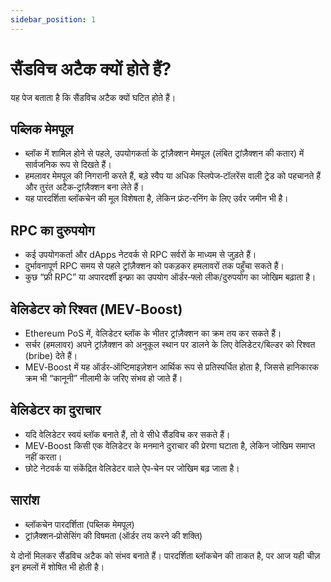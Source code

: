 ```yaml
---
sidebar_position: 1
---
```


# सैंडविच अटैक क्यों होते हैं?

यह पेज बताता है कि सैंडविच अटैक क्यों घटित होते हैं।

## पब्लिक मेमपूल
- ब्लॉक में शामिल होने से पहले, उपयोगकर्ता के ट्रांज़ैक्शन मेमपूल (लंबित ट्रांज़ैक्शन की कतार) में सार्वजनिक रूप से दिखते हैं।
- हमलावर मेमपूल की निगरानी करते हैं, बड़े स्वैप या अधिक स्लिपेज‑टॉलरेंस वाली ट्रेड को पहचानते हैं और तुरंत अटैक‑ट्रांज़ैक्शन बना लेते हैं।
- यह पारदर्शिता ब्लॉकचेन की मूल विशेषता है, लेकिन फ्रंट‑रनिंग के लिए उर्वर जमीन भी है।

## RPC का दुरुपयोग
- कई उपयोगकर्ता और dApps नेटवर्क से RPC सर्वरों के माध्यम से जुड़ते हैं।
- दुर्भावनापूर्ण RPC समय से पहले ट्रांज़ैक्शन को पकड़कर हमलावरों तक पहुँचा सकते हैं।
- कुछ “फ्री RPC” या अपारदर्शी इन्फ्रा का उपयोग ऑर्डर‑फ्लो लीक/दुरुपयोग का जोखिम बढ़ाता है।

## वेलिडेटर को रिश्वत (MEV‑Boost)
- Ethereum PoS में, वेलिडेटर ब्लॉक के भीतर ट्रांज़ैक्शन का क्रम तय कर सकते हैं।
- सर्चर (हमलावर) अपने ट्रांज़ैक्शन को अनुकूल स्थान पर डालने के लिए वेलिडेटर/बिल्डर को रिश्वत (bribe) देते हैं।
- MEV‑Boost में यह ऑर्डर‑ऑप्टिमाइज़ेशन आर्थिक रूप से प्रतिस्पर्धित होता है, जिससे हानिकारक क्रम भी “कानूनी” नीलामी के जरिए संभव हो जाते हैं।

## वेलिडेटर का दुराचार
- यदि वेलिडेटर स्वयं ब्लॉक बनाते हैं, तो वे सीधे सैंडविच कर सकते हैं।
- MEV‑Boost किसी एक वेलिडेटर के मनमाने दुराचार की प्रेरणा घटाता है, लेकिन जोखिम समाप्त नहीं करता।
- छोटे नेटवर्क या संकेंद्रित वेलिडेटर वाले ऐप‑चेन पर जोखिम बढ़ जाता है।

## सारांश
- ब्लॉकचेन पारदर्शिता (पब्लिक मेमपूल)
- ट्रांज़ैक्शन‑प्रोसेसिंग की विषमता (ऑर्डर तय करने की शक्ति)

ये दोनों मिलकर सैंडविच अटैक को संभव बनाते हैं। पारदर्शिता ब्लॉकचेन की ताकत है, पर आज यही चीज़ इन हमलों में शोषित भी होती है।
